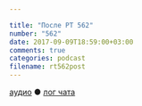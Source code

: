 ```yaml
---

title: "После РТ 562"
number: "562"
date: 2017-09-09T18:59:00+03:00
comments: true
categories: podcast
filename: rt562post
---
```

[аудио](http://cdn.radio-t.com/rt562post.mp3) ● [лог чата](http://chat.radio-t.com/logs/radio-t-562.html)
<audio src="http://cdn.radio-t.com/rt562post.mp3" preload="none"/>

